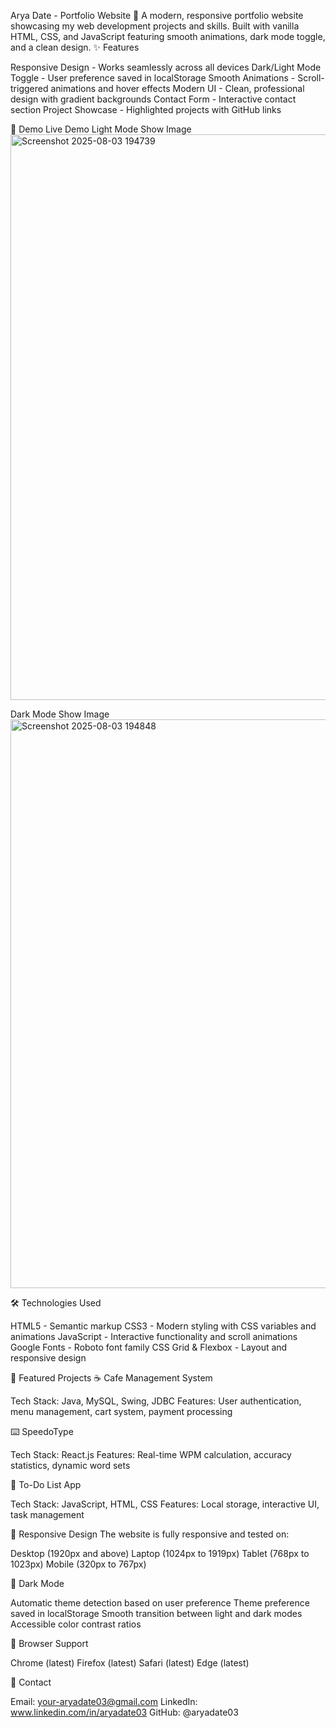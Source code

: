 Arya Date - Portfolio Website 🌟
A modern, responsive portfolio website showcasing my web development projects and skills. Built with vanilla HTML, CSS, and JavaScript featuring smooth animations, dark mode toggle, and a clean design.
✨ Features

Responsive Design - Works seamlessly across all devices
Dark/Light Mode Toggle - User preference saved in localStorage
Smooth Animations - Scroll-triggered animations and hover effects
Modern UI - Clean, professional design with gradient backgrounds
Contact Form - Interactive contact section
Project Showcase - Highlighted projects with GitHub links

🚀 Demo
Live Demo 
Light Mode
Show Image <img width="1900" height="905" alt="Screenshot 2025-08-03 194739" src="https://github.com/user-attachments/assets/24b629fa-9a28-4325-b4d7-70aabaa2fe46" />

Dark Mode
Show Image <img width="1899" height="910" alt="Screenshot 2025-08-03 194848" src="https://github.com/user-attachments/assets/95c6d8f7-8138-4b98-810f-5e904ce8e273" />

🛠️ Technologies Used

HTML5 - Semantic markup
CSS3 - Modern styling with CSS variables and animations
JavaScript - Interactive functionality and scroll animations
Google Fonts - Roboto font family
CSS Grid & Flexbox - Layout and responsive design

🎯 Featured Projects
☕ Cafe Management System

Tech Stack: Java, MySQL, Swing, JDBC
Features: User authentication, menu management, cart system, payment processing


⌨️ SpeedoType

Tech Stack: React.js
Features: Real-time WPM calculation, accuracy statistics, dynamic word sets


📝 To-Do List App

Tech Stack: JavaScript, HTML, CSS
Features: Local storage, interactive UI, task management

📱 Responsive Design
The website is fully responsive and tested on:

Desktop (1920px and above)
Laptop (1024px to 1919px)
Tablet (768px to 1023px)
Mobile (320px to 767px)

🌙 Dark Mode

Automatic theme detection based on user preference
Theme preference saved in localStorage
Smooth transition between light and dark modes
Accessible color contrast ratios

🔧 Browser Support

Chrome (latest)
Firefox (latest)
Safari (latest)
Edge (latest)

📧 Contact

Email: your-aryadate03@gmail.com
LinkedIn: www.linkedin.com/in/aryadate03
GitHub: @aryadate03
